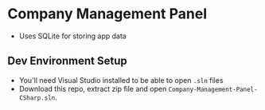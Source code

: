 # Company Management Panel
- Uses SQLite for storing app data

## Dev Environment Setup
- You'll need Visual Studio installed to be able to open `.sln` files
- Download this repo, extract zip file and open `Company-Management-Panel-CSharp.sln`. 
